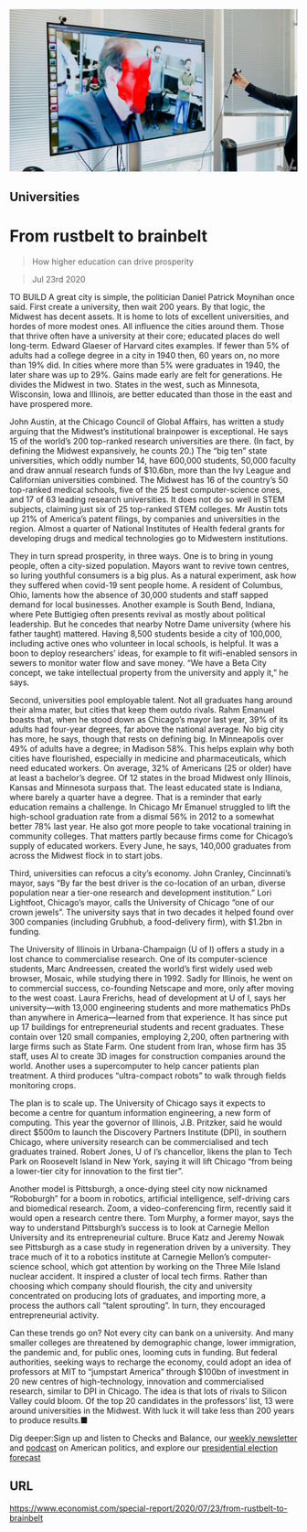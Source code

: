 ![](./images/20200725_SRP024.jpg)

## Universities

# From rustbelt to brainbelt

> How higher education can drive prosperity

> Jul 23rd 2020

TO BUILD A great city is simple, the politician Daniel Patrick Moynihan once said. First create a university, then wait 200 years. By that logic, the Midwest has decent assets. It is home to lots of excellent universities, and hordes of more modest ones. All influence the cities around them. Those that thrive often have a university at their core; educated places do well long-term. Edward Glaeser of Harvard cites examples. If fewer than 5% of adults had a college degree in a city in 1940 then, 60 years on, no more than 19% did. In cities where more than 5% were graduates in 1940, the later share was up to 29%. Gains made early are felt for generations. He divides the Midwest in two. States in the west, such as Minnesota, Wisconsin, Iowa and Illinois, are better educated than those in the east and have prospered more.

John Austin, at the Chicago Council of Global Affairs, has written a study arguing that the Midwest’s institutional brainpower is exceptional. He says 15 of the world’s 200 top-ranked research universities are there. (In fact, by defining the Midwest expansively, he counts 20.) The “big ten” state universities, which oddly number 14, have 600,000 students, 50,000 faculty and draw annual research funds of $10.6bn, more than the Ivy League and Californian universities combined. The Midwest has 16 of the country’s 50 top-ranked medical schools, five of the 25 best computer-science ones, and 17 of 63 leading research universities. It does not do so well in STEM subjects, claiming just six of 25 top-ranked STEM colleges. Mr Austin tots up 21% of America’s patent filings, by companies and universities in the region. Almost a quarter of National Institutes of Health federal grants for developing drugs and medical technologies go to Midwestern institutions.

They in turn spread prosperity, in three ways. One is to bring in young people, often a city-sized population. Mayors want to revive town centres, so luring youthful consumers is a big plus. As a natural experiment, ask how they suffered when covid-19 sent people home. A resident of Columbus, Ohio, laments how the absence of 30,000 students and staff sapped demand for local businesses. Another example is South Bend, Indiana, where Pete Buttigieg often presents revival as mostly about political leadership. But he concedes that nearby Notre Dame university (where his father taught) mattered. Having 8,500 students beside a city of 100,000, including active ones who volunteer in local schools, is helpful. It was a boon to deploy researchers’ ideas, for example to fit wifi-enabled sensors in sewers to monitor water flow and save money. “We have a Beta City concept, we take intellectual property from the university and apply it,” he says.

Second, universities pool employable talent. Not all graduates hang around their alma mater, but cities that keep them outdo rivals. Rahm Emanuel boasts that, when he stood down as Chicago’s mayor last year, 39% of its adults had four-year degrees, far above the national average. No big city has more, he says, though that rests on defining big. In Minneapolis over 49% of adults have a degree; in Madison 58%. This helps explain why both cities have flourished, especially in medicine and pharmaceuticals, which need educated workers. On average, 32% of Americans (25 or older) have at least a bachelor’s degree. Of 12 states in the broad Midwest only Illinois, Kansas and Minnesota surpass that. The least educated state is Indiana, where barely a quarter have a degree. That is a reminder that early education remains a challenge. In Chicago Mr Emanuel struggled to lift the high-school graduation rate from a dismal 56% in 2012 to a somewhat better 78% last year. He also got more people to take vocational training in community colleges. That matters partly because firms come for Chicago’s supply of educated workers. Every June, he says, 140,000 graduates from across the Midwest flock in to start jobs.

Third, universities can refocus a city’s economy. John Cranley, Cincinnati’s mayor, says “By far the best driver is the co-location of an urban, diverse population near a tier-one research and development institution.” Lori Lightfoot, Chicago’s mayor, calls the University of Chicago “one of our crown jewels”. The university says that in two decades it helped found over 300 companies (including Grubhub, a food-delivery firm), with $1.2bn in funding.

The University of Illinois in Urbana-Champaign (U of I) offers a study in a lost chance to commercialise research. One of its computer-science students, Marc Andreessen, created the world’s first widely used web browser, Mosaic, while studying there in 1992. Sadly for Illinois, he went on to commercial success, co-founding Netscape and more, only after moving to the west coast. Laura Frerichs, head of development at U of I, says her university—with 13,000 engineering students and more mathematics PhDs than anywhere in America—learned from that experience. It has since put up 17 buildings for entrepreneurial students and recent graduates. These contain over 120 small companies, employing 2,200, often partnering with large firms such as State Farm. One student from Iran, whose firm has 35 staff, uses AI to create 3D images for construction companies around the world. Another uses a supercomputer to help cancer patients plan treatment. A third produces “ultra-compact robots” to walk through fields monitoring crops.

The plan is to scale up. The University of Chicago says it expects to become a centre for quantum information engineering, a new form of computing. This year the governor of Illinois, J.B. Pritzker, said he would direct $500m to launch the Discovery Partners Institute (DPI), in southern Chicago, where university research can be commercialised and tech graduates trained. Robert Jones, U of I’s chancellor, likens the plan to Tech Park on Roosevelt Island in New York, saying it will lift Chicago “from being a lower-tier city for innovation to the first tier”.

Another model is Pittsburgh, a once-dying steel city now nicknamed “Roboburgh” for a boom in robotics, artificial intelligence, self-driving cars and biomedical research. Zoom, a video-conferencing firm, recently said it would open a research centre there. Tom Murphy, a former mayor, says the way to understand Pittsburgh’s success is to look at Carnegie Mellon University and its entrepreneurial culture. Bruce Katz and Jeremy Nowak see Pittsburgh as a case study in regeneration driven by a university. They trace much of it to a robotics institute at Carnegie Mellon’s computer-science school, which got attention by working on the Three Mile Island nuclear accident. It inspired a cluster of local tech firms. Rather than choosing which company should flourish, the city and university concentrated on producing lots of graduates, and importing more, a process the authors call “talent sprouting”. In turn, they encouraged entrepreneurial activity.

Can these trends go on? Not every city can bank on a university. And many smaller colleges are threatened by demographic change, lower immigration, the pandemic and, for public ones, looming cuts in funding. But federal authorities, seeking ways to recharge the economy, could adopt an idea of professors at MIT to “jumpstart America” through $100bn of investment in 20 new centres of high-technology, innovation and commercialised research, similar to DPI in Chicago. The idea is that lots of rivals to Silicon Valley could bloom. Of the top 20 candidates in the professors’ list, 13 were around universities in the Midwest. With luck it will take less than 200 years to produce results.■

Dig deeper:Sign up and listen to Checks and Balance, our [weekly newsletter](https://www.economist.com//checksandbalance/) and [podcast](https://www.economist.com//podcasts/2020/07/17/checks-and-balance-our-weekly-podcast-on-american-politics) on American politics, and explore our [presidential election forecast](https://www.economist.com/https://projects.economist.com/us-2020-forecast/president)

## URL

https://www.economist.com/special-report/2020/07/23/from-rustbelt-to-brainbelt
